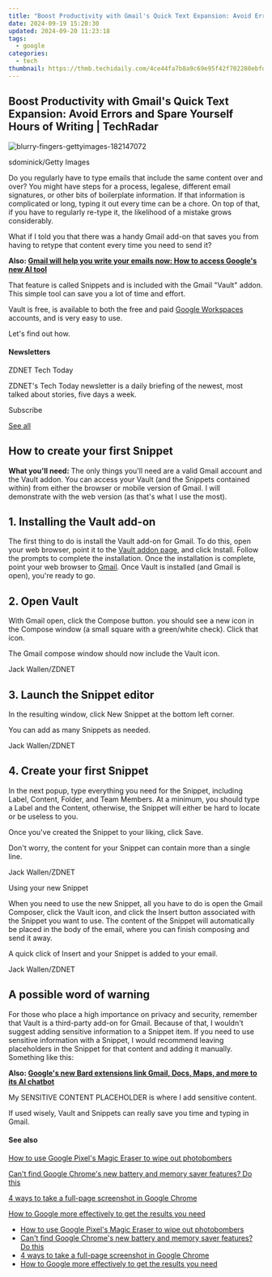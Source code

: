 ```yaml
---
title: "Boost Productivity with Gmail's Quick Text Expansion: Avoid Errors and Spare Yourself Hours of Writing | TechRadar"
date: 2024-09-19 15:20:30
updated: 2024-09-20 11:23:18
tags:
  - google
categories:
  - tech
thumbnail: https://thmb.techidaily.com/4ce44fa7b8a9c69e95f42f702280ebfd0bb16df8b52b80b737f6be60e6367144.PNG
---
```


## Boost Productivity with Gmail's Quick Text Expansion: Avoid Errors and Spare Yourself Hours of Writing | TechRadar

![blurry-fingers-gettyimages-182147072](https://www.zdnet.com/a/img/resize/9fe144d928b44a2b7db00dd2fc8c06d53511ec61/2023/09/19/5f64ebea-311d-44a0-abb8-b32fe7b1ae6c/blurry-fingers-gettyimages-182147072.jpg?auto=webp&width=1280)

sdominick/Getty Images

Do you regularly have to type emails that include the same content over and over? You might have steps for a process, legalese, different email signatures, or other bits of boilerplate information. If that information is complicated or long, typing it out every time can be a chore. On top of that, if you have to regularly re-type it, the likelihood of a mistake grows considerably.

What if I told you that there was a handy Gmail add-on that saves you from having to retype that content every time you need to send it? 

**Also: [Gmail will help you write your emails now: How to access Google's new AI tool](https://www.zdnet.com/article/gmail-will-help-you-write-your-emails-now-how-to-access-googles-new-ai-tool/)**

That feature is called Snippets and is included with the Gmail "Vault" addon. This simple tool can save you a lot of time and effort. 

Vault is free, is available to both the free and paid [Google Workspaces](https://www.zdnet.com/article/google-introduces-11-new-security-features-for-workspace-some-ai-powered/) accounts, and is very easy to use.

Let's find out how.

#### Newsletters

ZDNET Tech Today

ZDNET's Tech Today newsletter is a daily briefing of the newest, most talked about stories, five days a week.

 Subscribe

[See all](https://www.zdnet.com/newsletters/)

## How to create your first Snippet

**What you'll need:** The only things you'll need are a valid Gmail account and the Vault addon. You can access your Vault (and the Snippets contained within) from either the browser or mobile version of Gmail. I will demonstrate with the web version (as that's what I use the most).

## 1\. Installing the Vault add-on

The first thing to do is install the Vault add-on for Gmail. To do this, open your web browser, point it to the [Vault addon page](https://workspace.google.com/marketplace/app/vault/740264277609), and click Install. Follow the prompts to complete the installation. Once the installation is complete, point your web browser to [Gmail](https://mail.google.com/mail/u/0/). Once Vault is installed (and Gmail is open), you're ready to go.

## 2\. Open Vault

With Gmail open, click the Compose button. you should see a new icon in the Compose window (a small square with a green/white check). Click that icon.

The Gmail compose window should now include the Vault icon.

Jack Wallen/ZDNET

## 3\. Launch the Snippet editor

In the resulting window, click New Snippet at the bottom left corner.

You can add as many Snippets as needed.

Jack Wallen/ZDNET

## 4\. Create your first Snippet

In the next popup, type everything you need for the Snippet, including Label, Content, Folder, and Team Members. At a minimum, you should type a Label and the Content, otherwise, the Snippet will either be hard to locate or be useless to you.

Once you've created the Snippet to your liking, click Save.

Don't worry, the content for your Snippet can contain more than a single line.

Jack Wallen/ZDNET

Using your new Snippet

When you need to use the new Snippet, all you have to do is open the Gmail Composer, click the Vault icon, and click the Insert button associated with the Snippet you want to use. The content of the Snippet will automatically be placed in the body of the email, where you can finish composing and send it away.

A quick click of Insert and your Snippet is added to your email.

Jack Wallen/ZDNET

## A possible word of warning

For those who place a high importance on privacy and security, remember that Vault is a third-party add-on for Gmail. Because of that, I wouldn't suggest adding sensitive information to a Snippet item. If you need to use sensitive information with a Snippet, I would recommend leaving placeholders in the Snippet for that content and adding it manually. Something like this:

**Also: [Google's new Bard extensions link Gmail, Docs, Maps, and more to its AI chatbot](https://www.zdnet.com/article/google-unveils-bard-extensions-to-integrate-ai-with-gmail-docs-maps-and-more/)**

My SENSITIVE CONTENT PLACEHOLDER is where I add sensitive content.

If used wisely, Vault and Snippets can really save you time and typing in Gmail.

#### See also

[How to use Google Pixel's Magic Eraser to wipe out photobombers](https://www.zdnet.com/article/how-to-use-magic-eraser-on-the-google-pixel/ "How to use Google Pixel's Magic Eraser to wipe out photobombers")

[Can't find Google Chrome's new battery and memory saver features? Do this](https://www.zdnet.com/article/cant-find-google-chromes-new-battery-and-memory-saver-features-do-this/ "Can't find Google Chrome's new battery and memory saver features? Do this")

[4 ways to take a full-page screenshot in Google Chrome](https://www.zdnet.com/article/how-to-take-a-full-page-screenshot-in-google-chrome/ "4 ways to take a full-page screenshot in Google Chrome")

[How to Google more effectively to get the results you need](https://www.zdnet.com/article/how-to-use-google-search-more-effectively-to-get-the-results-you-need/ "How to Google more effectively to get the results you need")

* [How to use Google Pixel's Magic Eraser to wipe out photobombers](https://www.zdnet.com/article/how-to-use-magic-eraser-on-the-google-pixel/ "How to use Google Pixel's Magic Eraser to wipe out photobombers")
* [Can't find Google Chrome's new battery and memory saver features? Do this](https://www.zdnet.com/article/cant-find-google-chromes-new-battery-and-memory-saver-features-do-this/ "Can't find Google Chrome's new battery and memory saver features? Do this")
* [4 ways to take a full-page screenshot in Google Chrome](https://www.zdnet.com/article/how-to-take-a-full-page-screenshot-in-google-chrome/ "4 ways to take a full-page screenshot in Google Chrome")
* [How to Google more effectively to get the results you need](https://www.zdnet.com/article/how-to-use-google-search-more-effectively-to-get-the-results-you-need/ "How to Google more effectively to get the results you need")

<ins class="adsbygoogle"
     style="display:block"
     data-ad-format="autorelaxed"
     data-ad-client="ca-pub-7571918770474297"
     data-ad-slot="1223367746"></ins>



<ins class="adsbygoogle"
     style="display:block"
     data-ad-client="ca-pub-7571918770474297"
     data-ad-slot="8358498916"
     data-ad-format="auto"
     data-full-width-responsive="true"></ins>
